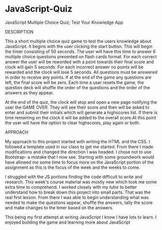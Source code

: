 # JavaScript-Quiz
JavaScript Multiple Choice Quiz; Test Your Knowledge App

DESCRIPTION

This a short multiple choice quiz game to test the users knowledge about JavaScript. It begins with the user clicking the start button. This will begin the timer consisting of 50 seconds. The user will have this time to answer 6 multiple choice questions presented on flash cards format. For each correct answer the user will be reworded with a point towards their final score and clock will gain 5 seconds. For each incorrect answer no points will be rewarded and the clock will lose 5 seconds. All questions must be answered in order to receive any points. If at the end of the game any questions are left, the final score will be zero.
Each time a user resets the game, the question deck will shuffle the order of the questions and the order of the answers as they appear. 

At the end of the quiz, the clock will stop and open a new page notifying the user the GAME OVER. They will see their score and then will be asked to enter and submit their initials which will generate a highscores list. If there is time remaining on the clock it will be added to the overall score.At this point the user will have the option to clear highscores, play again or both.


APPROACH 

My approach to this project started with writing the HTML and the CSS. I followed a template used in our class to get me started. From there I made modifications and changed the direction I was headed. I chose not to use Bootstrap- a mistake that I now see. Starting with some groundwork would have allowed me some time to focus more on the JavaScript portion of the assignment as this is the focus of the week and the weeks to come. 

I struggled with the JS portions finding the code difficult to write and research. This week's course material was mostly new which took me some extra time to comprehend. I worked closely with my tutor to better understand how to break down this project into small parts. That was the real first lesson. From there I was able to begin understanding what was needed to make the questions appear, shuffle the answers, tally the score and make changes to the timer based on the answers. 

This being my first attempt at writing JavaScript I know I have lots to learn. I enjoyed building the game and learning more about JavaScript 
